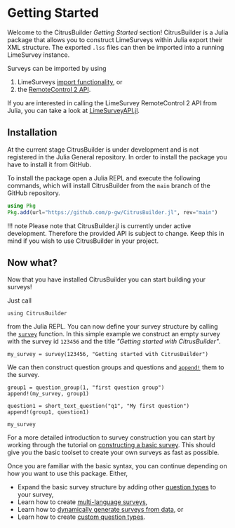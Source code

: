 # Getting Started
Welcome to the CitrusBuilder *Getting Started* section! 
CitrusBuilder is a Julia package that allows you to construct LimeSurveys within Julia export their XML structure.
The exported `.lss` files can then be imported into a running LimeSurvey instance.

Surveys can be imported by using

1. LimeSurveys [import functionality](https://manual.limesurvey.org/Surveys_-_introduction#Import_a_survey), or 
2. the [RemoteControl 2 API](https://manual.limesurvey.org/RemoteControl_2_API).

If you are interested in calling the LimeSurvey RemoteControl 2 API from Julia, you can take a look at [LimeSurveyAPI.jl](https://github.com/p-gw/LimeSurveyAPI.jl).

## Installation
At the current stage CitrusBuilder is under development and is not registered in the Julia General repository. 
In order to install the package you have to install it from GitHub.

To install the package open a Julia REPL and execute the following commands, which will install CitrusBuilder from the `main` branch of the GitHub repository.

```julia
using Pkg
Pkg.add(url="https://github.com/p-gw/CitrusBuilder.jl", rev="main")
```

!!! note
    Please note that CitrusBuilder.jl is currently under active development. 
    Therefore the provided API is subject to change. 
    Keep this in mind if you wish to use CitrusBuilder in your project.

## Now what?
Now that you have installed CitrusBuilder you can start building your surveys!

Just call 

```@example getting-started
using CitrusBuilder
```

from the Julia REPL. 
You can now define your survey structure by calling the [`survey`](@ref) function. 
In this simple example we construct an empty survey with the survey id `123456` and the title *"Getting started with CitrusBuilder"*. 

```@example getting-started
my_survey = survey(123456, "Getting started with CitrusBuilder")
```

We can then construct question groups and questions and [`append!`](@ref) them to the survey.

```@example getting-started
group1 = question_group(1, "first question group")
append!(my_survey, group1)

question1 = short_text_question("q1", "My first question")
append!(group1, question1)

my_survey
```

For a more detailed introduction to survey construction you can start by working through the tutorial on [constructing a basic survey](tutorials/basic.md). 
This should give you the basic toolset to create your own surveys as fast as possible. 

Once you are familiar with the basic syntax, you can continue depending on how you want to use this package. Either, 

- Expand the basic survey structure by adding other [question types](lib/functions.md#Question) to your survey,
- Learn how to create [multi-language surveys](tutorials/multi_language.md),
- Learn how to [dynamically generate surveys from data](tutorials/from_data.md), or 
- Learn how to create [custom question types](tutorials/custom_question_types.md).

